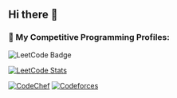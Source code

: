 ## Hi there 👋

### 🧠 My Competitive Programming Profiles:
<!-- LeetCode Badge -->
<img src="https://leetcode-badge-showcase.vercel.app/api?username=devmar" alt="LeetCode Badge" />

[![LeetCode Stats](https://leetcard.jacoblin.cool/devmar?theme=light&font=baloo&ext=contest)](https://leetcode.com/devmar)

[![CodeChef](https://img.shields.io/badge/CodeChef-marmiju-5B4638?style=for-the-badge&logo=codechef)](https://www.codechef.com/users/marmiju)
[![Codeforces](https://img.shields.io/badge/Codeforces-MARmiju-1f8acb?style=for-the-badge&logo=codeforces)](https://codeforces.com/profile/MARmiju)




